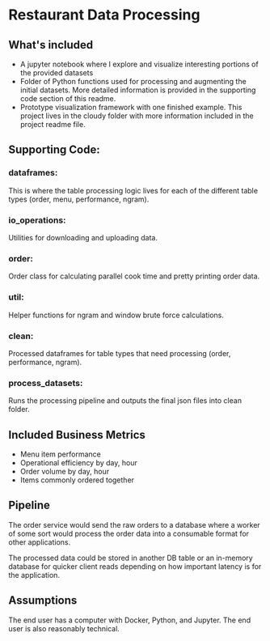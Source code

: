 # Restaurant Data Processing
## What's included
- A jupyter notebook where I explore and visualize interesting portions of the provided datasets
- Folder of Python functions used for processing and augmenting the initial datasets. More detailed information is provided in the supporting code section of this readme.
- Prototype visualization framework with one finished example. This project lives in the cloudy folder with more information included in the project readme file.

## Supporting Code:
### dataframes:
This is where the table processing logic lives for each of the different table types (order, menu, performance, ngram).

### io_operations:
Utilities for downloading and uploading data.

### order:
Order class for calculating parallel cook time and pretty printing order data.

### util:
Helper functions for ngram and window brute force calculations.

### clean:
Processed dataframes for table types that need processing (order, performance, ngram).

### process_datasets:
Runs the processing pipeline and outputs the final json files into clean folder.

## Included Business Metrics
- Menu item performance
- Operational efficiency by day, hour
- Order volume by day, hour
- Items commonly ordered together

## Pipeline
The order service would send the raw orders to a database where a worker of some sort would process the order data into a consumable format for other applications. 

The processed data could be stored in another DB table or an in-memory database for quicker client reads depending on how important latency is for the application. 

## Assumptions
The end user has a computer with Docker, Python, and Jupyter. The end user is also reasonably technical.

